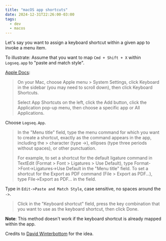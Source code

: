 ```yaml
---
title: "macOS app shortcuts"
date: 2024-12-31T22:26:00-03:00
tags:
  - dev
  - macos
---
```


Let's say you want to assign a keyboard shortcut within a given app to invoke a
menu item.

To illustrate: Assume that you want to map `Cmd + Shift + X` within `Logseq.app`
to "paste and match style".

[Apple Docs](https://support.apple.com/en-ca/guide/mac-help/mchlp2271/mac):

> On your Mac, choose Apple menu > System Settings, click Keyboard in the
> sidebar (you may need to scroll down), then click Keyboard Shortcuts.
>
> Select App Shortcuts on the left, click the Add button, click the Application
> pop-up menu, then choose a specific app or All Applications.

Choose `Logseq.App`.

> In the "Menu title" field, type the menu command for which you want to create
> a shortcut, exactly as the command appears in the app, including the >
> character (type ->), ellipses (type three periods without spaces), or other
> punctuation.
>
> For example, to set a shortcut for the default ligature command in TextEdit
> (Format > Font > Ligatures > Use Default), type Format->Font->Ligatures->Use
> Default in the "Menu title" field. To set a shortcut for the Export as PDF
> command (File > Export as PDF…), type File->Export as PDF… in the field.

Type in `Edit->Paste and Match Style`, case sensitive, no spaces around the ` ->
`.

> Click in the "Keyboard shortcut" field, press the key combination that you
> want to use as the keyboard shortcut, then click Done.

**Note**: This method doesn't work if the keyboard shortcut is already mapped within the
app.

Credits to [David Winterbottom](https://til.codeinthehole.com/posts/how-to-bind-custom-keyboard-shortcuts-to-nested-macos-menu-options/) for the idea.
